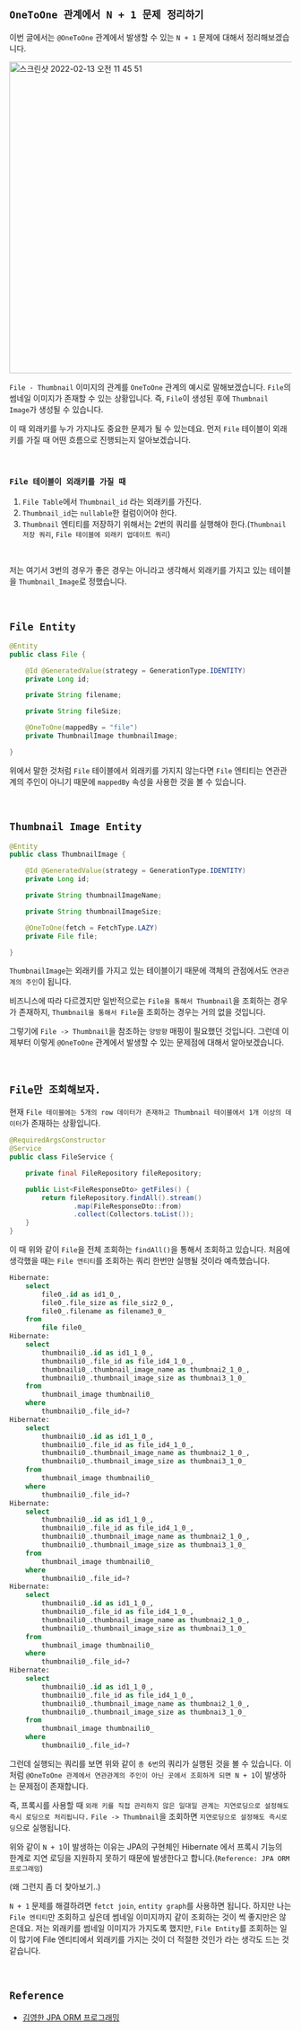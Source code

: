 ## `OneToOne 관계에서 N + 1 문제 정리하기`

이번 글에서는 `@OneToOne` 관계에서 발생할 수 있는 `N + 1` 문제에 대해서 정리해보겠습니다. 

<img width="555" alt="스크린샷 2022-02-13 오전 11 45 51" src="https://user-images.githubusercontent.com/45676906/153736038-3f449a03-2349-4f44-b5d2-77f0facc24cf.png">

`File - Thumbnail` 이미지의 관계를 `OneToOne` 관계의 예시로 말해보겠습니다. `File`의 썸네일 이미지가 존재할 수 있는 상황입니다. 즉, `File`이 생성된 후에 `Thumbnail Image`가 생성될 수 있습니다. 

이 때 외래키를 누가 가지냐도 중요한 문제가 될 수 있는데요. 먼저 `File` 테이블이 외래키를 가질 때 어떤 흐름으로 진행되는지 알아보겠습니다. 

<br>

### `File 테이블이 외래키를 가질 때`

1. `File Table`에서 `Thumbnail_id` 라는 외래키를 가진다. 
2. `Thumbnail_id`는 `nullable`한 컬럼이어야 한다.
3. `Thumbnail` 엔티티를 저장하기 위해서는 2번의 쿼리를 실행해야 한다.(`Thumbnail 저장 쿼리`, `File 테이블에 외래키 업데이트 쿼리`)

<br>

저는 여기서 3번의 경우가 좋은 경우는 아니라고 생각해서 외래키를 가지고 있는 테이블을 `Thumbnail_Image`로 정했습니다.

<br>

## `File Entity`

```java
@Entity
public class File {

    @Id @GeneratedValue(strategy = GenerationType.IDENTITY)
    private Long id;

    private String filename;

    private String fileSize;

    @OneToOne(mappedBy = "file")
    private ThumbnailImage thumbnailImage;

}
```

위에서 말한 것처럼 `File` 테이블에서 외래키를 가지지 않는다면 `File` 엔티티는 연관관계의 주인이 아니기 때문에 `mappedBy` 속성을 사용한 것을 볼 수 있습니다. 

<br>

## `Thumbnail Image Entity`

```java
@Entity
public class ThumbnailImage {

    @Id @GeneratedValue(strategy = GenerationType.IDENTITY)
    private Long id;

    private String thumbnailImageName;

    private String thumbnailImageSize;

    @OneToOne(fetch = FetchType.LAZY)
    private File file;

}
```

`ThumbnailImage`는 외래키를 가지고 있는 테이블이기 때문에 객체의 관점에서도 `연관관계의 주인`이 됩니다.

비즈니스에 따라 다르겠지만 일반적으로는 `File을 통해서 Thumbnail`을 조회하는 경우가 존재하지, `Thumbnail을 통해서 File`을 조회하는 경우는 거의 없을 것입니다. 

그렇기에 `File -> Thumbnail`을 참조하는 `양방향` 매핑이 필요했던 것입니다. 그런데 이제부터 이렇게 `@OneToOne` 관계에서 발생할 수 있는 문제점에 대해서 알아보겠습니다.

<br>

## `File만 조회해보자.`

현재 `File 테이블에는 5개의 row 데이터가 존재하고 Thumbnail 테이블에서 1개 이상의 데이터`가 존재하는 상황입니다. 

```java
@RequiredArgsConstructor
@Service
public class FileService {

    private final FileRepository fileRepository;

    public List<FileResponseDto> getFiles() {
        return fileRepository.findAll().stream()
                .map(FileResponseDto::from)
                .collect(Collectors.toList());
    }
}
```

이 때 위와 같이 `File`을 전체 조회하는 `findAll()`을 통해서 조회하고 있습니다. 처음에 생각했을 때는 `File 엔티티`를 조회하는 쿼리 한번만 실행될 것이라 예측했습니다. 

```sql
Hibernate: 
    select
        file0_.id as id1_0_,
        file0_.file_size as file_siz2_0_,
        file0_.filename as filename3_0_ 
    from
        file file0_
Hibernate: 
    select
        thumbnaili0_.id as id1_1_0_,
        thumbnaili0_.file_id as file_id4_1_0_,
        thumbnaili0_.thumbnail_image_name as thumbnai2_1_0_,
        thumbnaili0_.thumbnail_image_size as thumbnai3_1_0_ 
    from
        thumbnail_image thumbnaili0_ 
    where
        thumbnaili0_.file_id=?
Hibernate: 
    select
        thumbnaili0_.id as id1_1_0_,
        thumbnaili0_.file_id as file_id4_1_0_,
        thumbnaili0_.thumbnail_image_name as thumbnai2_1_0_,
        thumbnaili0_.thumbnail_image_size as thumbnai3_1_0_ 
    from
        thumbnail_image thumbnaili0_ 
    where
        thumbnaili0_.file_id=?
Hibernate: 
    select
        thumbnaili0_.id as id1_1_0_,
        thumbnaili0_.file_id as file_id4_1_0_,
        thumbnaili0_.thumbnail_image_name as thumbnai2_1_0_,
        thumbnaili0_.thumbnail_image_size as thumbnai3_1_0_ 
    from
        thumbnail_image thumbnaili0_ 
    where
        thumbnaili0_.file_id=?
Hibernate: 
    select
        thumbnaili0_.id as id1_1_0_,
        thumbnaili0_.file_id as file_id4_1_0_,
        thumbnaili0_.thumbnail_image_name as thumbnai2_1_0_,
        thumbnaili0_.thumbnail_image_size as thumbnai3_1_0_ 
    from
        thumbnail_image thumbnaili0_ 
    where
        thumbnaili0_.file_id=?
Hibernate: 
    select
        thumbnaili0_.id as id1_1_0_,
        thumbnaili0_.file_id as file_id4_1_0_,
        thumbnaili0_.thumbnail_image_name as thumbnai2_1_0_,
        thumbnaili0_.thumbnail_image_size as thumbnai3_1_0_ 
    from
        thumbnail_image thumbnaili0_ 
    where
        thumbnaili0_.file_id=?

```

그런데 실행되는 쿼리를 보면 위와 같이 `총 6번`의 쿼리가 실행된 것을 볼 수 있습니다. 이처럼 `@OneToOne 관계에서 연관관계의 주인이 아닌 곳에서 조회하게 되면 N + 1`이 발생하는 문제점이 존재합니다.

즉, 프록시를 사용할 때 `외래 키를 직접 관리하지 않은 일대일 관계는 지연로딩으로 설정해도 즉시 로딩으로 처리됩니다.` `File -> Thumbnail`을 조회하면 `지연로딩으로 설정해도 즉시로딩`으로 실행됩니다.

위와 같이 `N + 1`이 발생하는 이유는 JPA의 구현체인 Hibernate 에서 프록시 기능의 한계로 지연 로딩을 지원하지 못하기 때문에 발생한다고 합니다.(`Reference: JPA ORM 프로그래밍`)

(왜 그런지 좀 더 찾아보기..)

`N + 1` 문제를 해결하려면 `fetct join`, `entity graph`를 사용하면 됩니다. 하지만 나는 `File 엔티티`만 조회하고 싶은데 썸네일 이미지까지 같이 조회하는 것이 썩 좋지만은 않은데요. 저는 외래키를 썸네일 이미지가 가지도록 했지만, `File Entity`를 조회하는 일이 많기에 File 엔티티에서 외래키를 가지는 것이 더 적절한 것인가 라는 생각도 드는 것 같습니다. 

<br>

## `Reference`

- [김영한 JPA ORM 프로그래밍]()